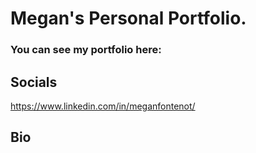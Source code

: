 # Megan's Personal Portfolio.
### You can see my portfolio here: 

## Socials
https://www.linkedin.com/in/meganfontenot/

## Bio
